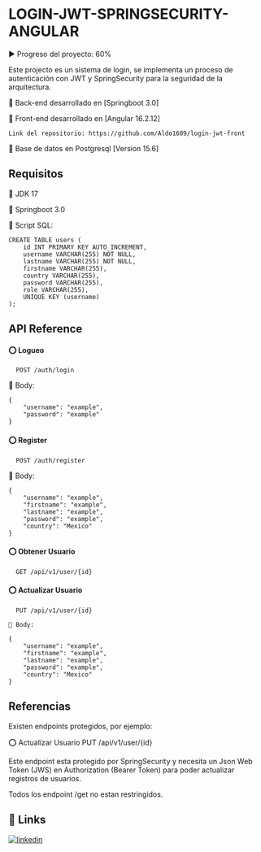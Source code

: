 
# LOGIN-JWT-SPRINGSECURITY-ANGULAR

▶️ Progreso del proyecto: 60%

Este projecto es un sistema de login, se implementa un proceso de autenticación con JWT y SpringSecurity para la seguridad de la arquitectura.

🔧 Back-end desarrollado en [Springboot 3.0]

🔧 Front-end desarrollado en  [Angular 16.2.12]

    Link del repositorio: https://github.com/Aldo1609/login-jwt-front

🔧 Base de datos en Postgresql [Version 15.6]






## Requisitos

📏 JDK 17

📏 Springboot 3.0

📏 Script SQL:

```
CREATE TABLE users (
    id INT PRIMARY KEY AUTO_INCREMENT,
    username VARCHAR(255) NOT NULL,
    lastname VARCHAR(255) NOT NULL,
    firstname VARCHAR(255),
    country VARCHAR(255),
    password VARCHAR(255),
    role VARCHAR(255),
    UNIQUE KEY (username)
);
```





## API Reference

#### ⭕ Logueo

```http
  POST /auth/login
```

🔗 Body:

```
{
    "username": "example",
    "password": "example"
}
```


#### ⭕ Register

```http
  POST /auth/register
```

🔗 Body:

```
{
    "username": "example",
    "firstname": "example",
    "lastname": "example",
    "password": "example",
    "country": "Mexico"
}
```

#### ⭕ Obtener Usuario

```http
  GET /api/v1/user/{id}
```

#### ⭕ Actualizar Usuario

```http
  PUT /api/v1/user/{id}
```
```
🔗 Body:

{
    "username": "example",
    "firstname": "example",
    "lastname": "example",
    "password": "example",
    "country": "Mexico"
}
```




## Referencias

Existen endpoints protegidos, por ejemplo:


⭕ Actualizar Usuario
  PUT /api/v1/user/{id}

Este endpoint esta protegido por SpringSecurity y necesita un Json Web Token (JWS) en Authorization (Bearer Token) para poder actualizar registros de usuarios.

Todos los endpoint /get no estan restringidos.



## 🔗 Links

[![linkedin](https://img.shields.io/badge/linkedin-0A66C2?style=for-the-badge&logo=linkedin&logoColor=white)](https://www.linkedin.com/in/aldo-isaias-becerra-campos-591621200/)


